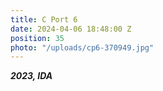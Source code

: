 ```yaml
---
title: C Port 6
date: 2024-04-06 18:48:00 Z
position: 35
photo: "/uploads/cp6-370949.jpg"
---
```


***2023, IDA***